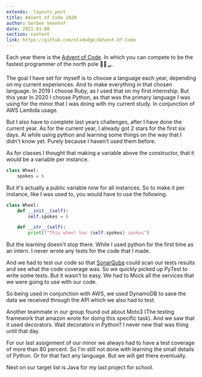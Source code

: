 ```yaml
---
extends: _layouts.post
title: Advent of Code 2020
author: Gerben Veenhof
date: 2021-01-08
section: content
link: https://github.com/nlxdodge/Advent-Of-Code
---
```


Each year there is the [Advent of Code](https://adventofcode.com/). In which you can compete to be the fastest programmer of the north pole 🎅🎄🛷.

The goal I have set for myself is to choose a language each year, depending on my current experiences. And to make everything in that chosen language. In 2019 I choose Ruby, as I used that on my first internship. But this year In 2020 I choose Python, as that was the primary language I was using for the minor that I was doing with my current study. In conjunction of AWS Lambda usage.

But I also have to complete last years challenges, after I have done the current year. As for the current year, I already got 2 stars for the first six days. Al while using python and learning some things on the way that I didn't know yet. Purely because I haven't used them before.

As for classes I thought that making a variable above the constructor, that it would be a variable per instance.

```python
class Wheel:
    spokes = 6
```

But it's actually a public variable now for all instances. So to make it per instance, like I was used to, you would have to use the following.

```python
class Wheel:
    def __init__(self):
        self.spokes = 6

    def __str__(self):
        print(f"This wheel has {self.spokes} spokes")
```

But the learning doesn't stop there. While I used python for the first time as an intern. I never wrote any tests for the code that I made.

And we had to test our code so that [SonarQube](https://www.sonarqube.org/) could scan our tests results and see what the code coverage was.
So we quickly picked up PyTest to write some tests. But it wasn't to easy. We had to Mock all the services that we were going to use with our code.

So being used in conjunction with AWS, we used DynamoDB to save the data we received through the API which we also had to test.

Another teammate in our group found out about Moto3 (The testing framework that amazon wrote for doing this specific task). And we saw that it used decorators. Wait decorators in Python? I never new that was thing until that day.

For our last assignment of our minor we always had to have a test coverage of more than 80 percent.
So I'm still not done with learning the small details of Python. Or for that fact any language. But we will get there eventually.

Next on our target list is Java for my last project for school.
